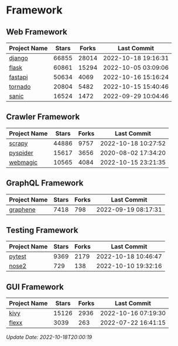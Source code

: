 # Framework

## Web Framework
| Project Name | Stars | Forks | Last Commit |
| ------------ | ----- | ----- | ----------- |
| [django](https://github.com/django/django) | 66855 | 28014 | 2022-10-18 19:16:31 |
| [flask](https://github.com/pallets/flask) | 60861 | 15294 | 2022-10-05 03:09:06 |
| [fastapi](https://github.com/tiangolo/fastapi) | 50634 | 4069 | 2022-10-16 15:16:24 |
| [tornado](https://github.com/tornadoweb/tornado) | 20804 | 5482 | 2022-10-15 15:40:46 |
| [sanic](https://github.com/sanic-org/sanic) | 16524 | 1472 | 2022-09-29 10:04:46 |

## Crawler Framework
| Project Name | Stars | Forks | Last Commit |
| ------------ | ----- | ----- | ----------- |
| [scrapy](https://github.com/scrapy/scrapy) | 44886 | 9757 | 2022-10-18 10:27:52 |
| [pyspider](https://github.com/binux/pyspider) | 15617 | 3656 | 2020-08-02 17:34:20 |
| [webmagic](https://github.com/code4craft/webmagic) | 10565 | 4084 | 2022-10-15 23:21:35 |

## GraphQL Framework
| Project Name | Stars | Forks | Last Commit |
| ------------ | ----- | ----- | ----------- |
| [graphene](https://github.com/graphql-python/graphene) | 7418 | 798 | 2022-09-19 08:17:31 |

## Testing Framework
| Project Name | Stars | Forks | Last Commit |
| ------------ | ----- | ----- | ----------- |
| [pytest](https://github.com/pytest-dev/pytest) | 9369 | 2179 | 2022-10-18 10:46:47 |
| [nose2](https://github.com/nose-devs/nose2) | 729 | 138 | 2022-10-10 19:32:16 |

## GUI Framework
| Project Name | Stars | Forks | Last Commit |
| ------------ | ----- | ----- | ----------- |
| [kivy](https://github.com/kivy/kivy) | 15126 | 2936 | 2022-10-16 07:19:30 |
| [flexx](https://github.com/flexxui/flexx) | 3039 | 263 | 2022-07-22 16:41:15 |

*Update Date: 2022-10-18T20:00:19*